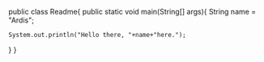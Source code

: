 public class Readme{
  public static void main(String[] args){
    String name = "Ardis";

    System.out.println("Hello there, "+name+"here.");
  }
}
